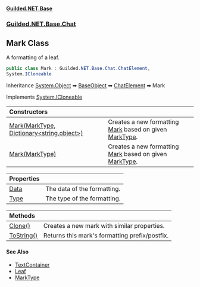 
#### [Guilded.NET.Base](Guilded_NET_Base 'Guilded_NET_Base')
### [Guilded.NET.Base.Chat](Guilded_NET_Base#Guilded_NET_Base_Chat 'Guilded.NET.Base.Chat')
## Mark Class
A formatting of a leaf.  
```csharp
public class Mark : Guilded.NET.Base.Chat.ChatElement,
System.ICloneable
```

Inheritance [System.Object](https://docs.microsoft.com/en-us/dotnet/api/System.Object 'System.Object') &#x27A1; [BaseObject](BaseObject 'Guilded.NET.Base.BaseObject') &#x27A1; [ChatElement](ChatElement 'Guilded.NET.Base.Chat.ChatElement') &#x27A1; Mark  

Implements [System.ICloneable](https://docs.microsoft.com/en-us/dotnet/api/System.ICloneable 'System.ICloneable')  

| Constructors | |
| :--- | :--- |
| [Mark(MarkType, Dictionary&lt;string,object&gt;)](Mark_Mark(MarkType_Dictionary_string_object_) 'Guilded.NET.Base.Chat.Mark.Mark(Guilded.NET.Base.Chat.MarkType, System.Collections.Generic.Dictionary&lt;string,object&gt;)') | Creates a new formatting [Mark](Mark 'Guilded.NET.Base.Chat.Mark') based on given [MarkType](MarkType 'Guilded.NET.Base.Chat.MarkType').<br/> |
| [Mark(MarkType)](Mark_Mark(MarkType) 'Guilded.NET.Base.Chat.Mark.Mark(Guilded.NET.Base.Chat.MarkType)') | Creates a new formatting [Mark](Mark 'Guilded.NET.Base.Chat.Mark') based on given [MarkType](MarkType 'Guilded.NET.Base.Chat.MarkType').<br/> |

| Properties | |
| :--- | :--- |
| [Data](Mark_Data 'Guilded.NET.Base.Chat.Mark.Data') | The data of the formatting.<br/> |
| [Type](Mark_Type 'Guilded.NET.Base.Chat.Mark.Type') | The type of the formatting.<br/> |

| Methods | |
| :--- | :--- |
| [Clone()](Mark_Clone() 'Guilded.NET.Base.Chat.Mark.Clone()') | Creates a new mark with similar properties.<br/> |
| [ToString()](Mark_ToString() 'Guilded.NET.Base.Chat.Mark.ToString()') | Returns this mark's formatting prefix/postfix.<br/> |

#### See Also
- [TextContainer](TextContainer 'Guilded.NET.Base.Chat.TextContainer')
- [Leaf](Leaf 'Guilded.NET.Base.Chat.Leaf')
- [MarkType](MarkType 'Guilded.NET.Base.Chat.MarkType')
